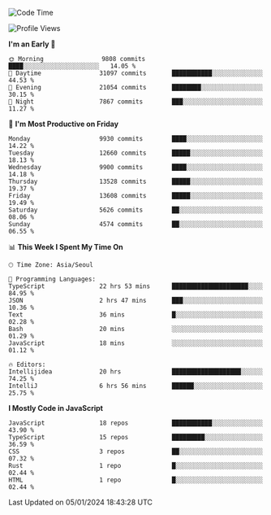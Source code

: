 <!--START_SECTION:waka-->
![Code Time](http://img.shields.io/badge/Code%20Time-5%2C465%20hrs%2058%20mins-blue)

![Profile Views](http://img.shields.io/badge/Profile%20Views-0-blue)

**I'm an Early 🐤** 

```text
🌞 Morning                9808 commits        ████░░░░░░░░░░░░░░░░░░░░░   14.05 % 
🌆 Daytime                31097 commits       ███████████░░░░░░░░░░░░░░   44.53 % 
🌃 Evening                21054 commits       ████████░░░░░░░░░░░░░░░░░   30.15 % 
🌙 Night                  7867 commits        ███░░░░░░░░░░░░░░░░░░░░░░   11.27 % 
```
📅 **I'm Most Productive on Friday** 

```text
Monday                   9930 commits        ████░░░░░░░░░░░░░░░░░░░░░   14.22 % 
Tuesday                  12660 commits       █████░░░░░░░░░░░░░░░░░░░░   18.13 % 
Wednesday                9900 commits        ████░░░░░░░░░░░░░░░░░░░░░   14.18 % 
Thursday                 13528 commits       █████░░░░░░░░░░░░░░░░░░░░   19.37 % 
Friday                   13608 commits       █████░░░░░░░░░░░░░░░░░░░░   19.49 % 
Saturday                 5626 commits        ██░░░░░░░░░░░░░░░░░░░░░░░   08.06 % 
Sunday                   4574 commits        ██░░░░░░░░░░░░░░░░░░░░░░░   06.55 % 
```


📊 **This Week I Spent My Time On** 

```text
🕑︎ Time Zone: Asia/Seoul

💬 Programming Languages: 
TypeScript               22 hrs 53 mins      █████████████████████░░░░   84.95 % 
JSON                     2 hrs 47 mins       ███░░░░░░░░░░░░░░░░░░░░░░   10.36 % 
Text                     36 mins             █░░░░░░░░░░░░░░░░░░░░░░░░   02.28 % 
Bash                     20 mins             ░░░░░░░░░░░░░░░░░░░░░░░░░   01.29 % 
JavaScript               18 mins             ░░░░░░░░░░░░░░░░░░░░░░░░░   01.12 % 

🔥 Editors: 
Intellijidea             20 hrs              ███████████████████░░░░░░   74.25 % 
IntelliJ                 6 hrs 56 mins       ██████░░░░░░░░░░░░░░░░░░░   25.75 % 
```

**I Mostly Code in JavaScript** 

```text
JavaScript               18 repos            ███████████░░░░░░░░░░░░░░   43.90 % 
TypeScript               15 repos            █████████░░░░░░░░░░░░░░░░   36.59 % 
CSS                      3 repos             ██░░░░░░░░░░░░░░░░░░░░░░░   07.32 % 
Rust                     1 repo              █░░░░░░░░░░░░░░░░░░░░░░░░   02.44 % 
HTML                     1 repo              █░░░░░░░░░░░░░░░░░░░░░░░░   02.44 % 
```




 Last Updated on 05/01/2024 18:43:28 UTC
<!--END_SECTION:waka-->

